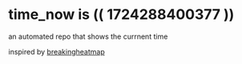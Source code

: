 # time_now is (( 1724288400377 ))

an automated repo that shows the currnent time

inspired by [breakingheatmap](https://github.com/breakingheatmap/breakingheatmap)